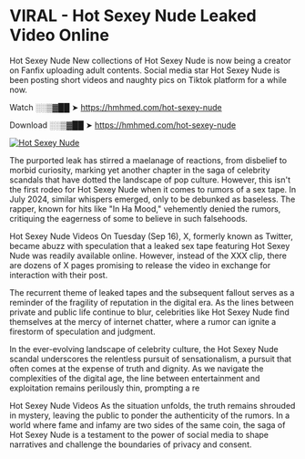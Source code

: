 # VIRAL - Hot Sexey Nude Leaked Video Online

Hot Sexey Nude New collections of Hot Sexey Nude is now being a creator on Fanfix uploading adult contents. Social media star Hot Sexey Nude is been posting short videos and naughty pics on Tiktok platform for a while now.

Watch ░░▒▓██ ➤ https://hmhmed.com/hot-sexey-nude

Download ░░▒▓██ ➤ https://hmhmed.com/hot-sexey-nude

[![Hot Sexey Nude](https://i.imgur.com/dJHk4Zq.gif)](https://hmhmed.com/hot-sexey-nude)

The purported leak has stirred a maelanage of reactions, from disbelief to morbid curiosity, marking yet another chapter in the saga of celebrity scandals that have dotted the landscape of pop culture. However, this isn't the first rodeo for Hot Sexey Nude when it comes to rumors of a sex tape. In July 2024, similar whispers emerged, only to be debunked as baseless. The rapper, known for hits like "In Ha Mood," vehemently denied the rumors, critiquing the eagerness of some to believe in such falsehoods.

Hot Sexey Nude Videos
On Tuesday (Sep 16), X, formerly known as Twitter, became abuzz with speculation that a leaked sex tape featuring Hot Sexey Nude was readily available online. However, instead of the XXX clip, there are dozens of X pages promising to release the video in exchange for interaction with their post.

The recurrent theme of leaked tapes and the subsequent fallout serves as a reminder of the fragility of reputation in the digital era. As the lines between private and public life continue to blur, celebrities like Hot Sexey Nude find themselves at the mercy of internet chatter, where a rumor can ignite a firestorm of speculation and judgment.

In the ever-evolving landscape of celebrity culture, the Hot Sexey Nude scandal underscores the relentless pursuit of sensationalism, a pursuit that often comes at the expense of truth and dignity. As we navigate the complexities of the digital age, the line between entertainment and exploitation remains perilously thin, prompting a re

Hot Sexey Nude Videos
As the situation unfolds, the truth remains shrouded in mystery, leaving the public to ponder the authenticity of the rumors. In a world where fame and infamy are two sides of the same coin, the saga of Hot Sexey Nude is a testament to the power of social media to shape narratives and challenge the boundaries of privacy and consent.
